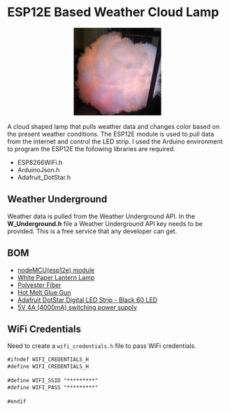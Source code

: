 # ESP12E Based Weather Cloud Lamp

<div style="text-align:center"><img src="cloud.jpg" width="200"></div>

A cloud shaped lamp that pulls weather data and changes color based on the
present weather conditions. The ESP12E module is used to pull data from the
internet and control the LED strip. I used the Arduino environment to program
the ESP12E the following libraries are required.

* ESP8266WiFi.h
* ArduinoJson.h
* Adafruit_DotStar.h

## Weather Underground

Weather data is pulled from the Weather Underground API. In the **W_Underground.h**
file a Weather Underground API key needs to be provided. This is a free
service that any developer can get.

## BOM

* [nodeMCU(esp12e) module](https://www.amazon.com/HiLetgo-Version-NodeMCU-Internet-Development/dp/B010O1G1ES/ref=sr_1_1?ie=UTF8&qid=1499217208&sr=8-1&keywords=esp12e)
* [White Paper Lantern Lamp](https://www.amazon.com/gp/product/B0073YPHHW/ref=oh_aui_detailpage_o00_s00?ie=UTF8&psc=1)
* [Polyester Fiber](https://www.amazon.com/gp/product/B000YZ7G44/ref=oh_aui_detailpage_o00_s00?ie=UTF8&psc=1)
* [Hot Melt Glue Gun](https://www.amazon.com/gp/product/B01178RVI2/ref=oh_aui_detailpage_o00_s01?ie=UTF8&psc=1)
* [Adafruit DotStar Digital LED Strip - Black 60 LED](https://www.adafruit.com/product/2239)
* [5V 4A (4000mA) switching power supply ](https://www.adafruit.com/product/1466)


## WiFi Credentials

Need to create a `wifi_credentials.h` file to pass WiFi credentials.

```
#ifndef WIFI_CREDENTIALS_H
#define WIFI_CREDENTIALS_H

#define WIFI_SSID "*********"
#define WIFI_PASS "*********"

#endif
```
